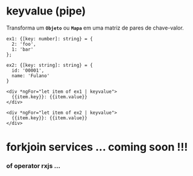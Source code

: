 # keyvalue (pipe) 

Transforma um **`Objeto`** ou **`Mapa`** em uma matriz de pares de chave-valor.

    ex1: {[key: number]: string} = {
      2: 'foo', 
      1: 'bar'
    };

    ex2: {[key: string]: string} = {
      id: '00001',
      name: 'Fulano'
    }
    
    <div *ngFor="let item of ex1 | keyvalue">
      {{item.key}}: {{item.value}}
    </div>
    
    <div *ngFor="let item of ex2 | keyvalue">
      {{item.key}}: {{item.value}}
    </div>

# forkjoin services ... coming soon !!!

### of operator rxjs ...
